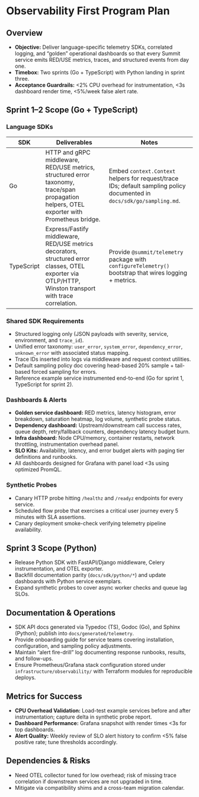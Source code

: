 # Observability First Program Plan

## Overview
- **Objective:** Deliver language-specific telemetry SDKs, correlated logging, and “golden” operational dashboards so that every Summit service emits RED/USE metrics, traces, and structured events from day one.
- **Timebox:** Two sprints (Go + TypeScript) with Python landing in sprint three.
- **Acceptance Guardrails:** <2% CPU overhead for instrumentation, <3s dashboard render time, <5%/week false alert rate.

## Sprint 1–2 Scope (Go + TypeScript)
### Language SDKs
| SDK | Deliverables | Notes |
| --- | --- | --- |
| Go | HTTP and gRPC middleware, RED/USE metrics, structured error taxonomy, trace/span propagation helpers, OTEL exporter with Prometheus bridge. | Embed `context.Context` helpers for request/trace IDs; default sampling policy documented in `docs/sdk/go/sampling.md`. |
| TypeScript | Express/Fastify middleware, RED/USE metrics decorators, structured error classes, OTEL exporter via OTLP/HTTP, Winston transport with trace correlation. | Provide `@summit/telemetry` package with `configureTelemetry()` bootstrap that wires logging + metrics. |

### Shared SDK Requirements
- Structured logging only (JSON payloads with severity, service, environment, and `trace_id`).
- Unified error taxonomy: `user_error`, `system_error`, `dependency_error`, `unknown_error` with associated status mapping.
- Trace IDs inserted into logs via middleware and request context utilities.
- Default sampling policy doc covering head-based 20% sample + tail-based forced sampling for errors.
- Reference example service instrumented end-to-end (Go for sprint 1, TypeScript for sprint 2).

### Dashboards & Alerts
- **Golden service dashboard:** RED metrics, latency histogram, error breakdown, saturation heatmap, log volume, synthetic probe status.
- **Dependency dashboard:** Upstream/downstream call success rates, queue depth, retry/fallback counters, dependency latency budget burn.
- **Infra dashboard:** Node CPU/memory, container restarts, network throttling, instrumentation overhead panel.
- **SLO Kits:** Availability, latency, and error budget alerts with paging tier definitions and runbooks.
- All dashboards designed for Grafana with panel load <3s using optimized PromQL.

### Synthetic Probes
- Canary HTTP probe hitting `/healthz` and `/readyz` endpoints for every service.
- Scheduled flow probe that exercises a critical user journey every 5 minutes with SLA assertions.
- Canary deployment smoke-check verifying telemetry pipeline availability.

## Sprint 3 Scope (Python)
- Release Python SDK with FastAPI/Django middleware, Celery instrumentation, and OTEL exporter.
- Backfill documentation parity (`docs/sdk/python/*`) and update dashboards with Python service exemplars.
- Expand synthetic probes to cover async worker checks and queue lag SLOs.

## Documentation & Operations
- SDK API docs generated via Typedoc (TS), Godoc (Go), and Sphinx (Python); publish into `docs/generated/telemetry`.
- Provide onboarding guide for service teams covering installation, configuration, and sampling policy adjustments.
- Maintain “alert fire-drill” log documenting response runbooks, results, and follow-ups.
- Ensure Prometheus/Grafana stack configuration stored under `infrastructure/observability/` with Terraform modules for reproducible deploys.

## Metrics for Success
- **CPU Overhead Validation:** Load-test example services before and after instrumentation; capture delta in synthetic probe report.
- **Dashboard Performance:** Grafana snapshot with render times <3s for top dashboards.
- **Alert Quality:** Weekly review of SLO alert history to confirm <5% false positive rate; tune thresholds accordingly.

## Dependencies & Risks
- Need OTEL collector tuned for low overhead; risk of missing trace correlation if downstream services are not upgraded in time.
- Mitigate via compatibility shims and a cross-team migration calendar.
